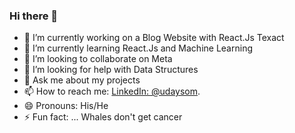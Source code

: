 ### Hi there 👋


- 🔭 I’m currently working on a Blog Website with React.Js Texact
- 🌱 I’m currently learning React.Js and Machine Learning
- 👯 I’m looking to collaborate on Meta
- 🤔 I’m looking for help with Data Structures
- 💬 Ask me about my projects
- 📫 How to reach me: [LinkedIn: @udaysom](https://www.linkedin.com/in/uday-som-6b6935235).
- 😄 Pronouns: His/He
- ⚡ Fun fact: ... Whales don't get cancer

